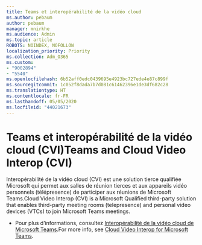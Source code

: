 ```yaml
---
title: Teams et interopérabilité de la vidéo cloud
ms.author: pebaum
author: pebaum
manager: mnirkhe
ms.audience: Admin
ms.topic: article
ROBOTS: NOINDEX, NOFOLLOW
localization_priority: Priority
ms.collection: Adm_O365
ms.custom:
- "9002894"
- "5540"
ms.openlocfilehash: 6b52aff0edc0439695e4923bc727ede4e87c899f
ms.sourcegitcommit: 1c052f8dada7b7d081c61462396e1de3df682c28
ms.translationtype: HT
ms.contentlocale: fr-FR
ms.lasthandoff: 05/05/2020
ms.locfileid: "44021673"
---
```

# <a name="teams-and-cloud-video-interop-cvi"></a><span data-ttu-id="f4abc-102">Teams et interopérabilité de la vidéo cloud (CVI)</span><span class="sxs-lookup"><span data-stu-id="f4abc-102">Teams and Cloud Video Interop (CVI)</span></span>

<span data-ttu-id="f4abc-103">Interopérabilité de la vidéo cloud (CVI) est une solution tierce qualifiée Microsoft qui permet aux salles de réunion tierces et aux appareils vidéo personnels (télépresence) de participer aux réunions de Microsoft Teams.</span><span class="sxs-lookup"><span data-stu-id="f4abc-103">Cloud Video Interop (CVI) is a Microsoft Qualified third-party solution that enables third-party meeting rooms (telepresence) and personal video devices (VTCs) to join Microsoft Teams meetings.</span></span>

- <span data-ttu-id="f4abc-104">Pour plus d’informations, consultez [Interopérabilité de la vidéo cloud de Microsoft Teams](https://docs.microsoft.com/microsoftteams/cloud-video-interop).</span><span class="sxs-lookup"><span data-stu-id="f4abc-104">For more info, see [Cloud Video Interop for Microsoft Teams](https://docs.microsoft.com/microsoftteams/cloud-video-interop).</span></span>
